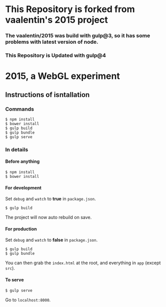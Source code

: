 # This Repository is forked from vaalentin's 2015 project
### The vaalentin/2015 was build with gulp@3, so it has some problems with latest version of node.
### This Repository is Updated with gulp@4
# 2015, a WebGL experiment

## Instructions of isntallation

### Commands

```
$ npm install
$ bower install
$ gulp build
$ gulp bundle
$ gulp serve
```

### In details

####  Before anything

```
$ npm install
$ bower install
```

#### For development

Set `debug` and `watch` to **true** in `package.json`.

```
$ gulp build
```

The project will now auto rebuild on save.

#### For production

Set `debug` and `watch` to **false** in `package.json`.

```
$ gulp build
$ gulp bundle
```

You can then grab the `index.html` at the root, and everything in `app` (except `src`).

#### To serve

```
$ gulp serve
```

Go to `localhost:8000`.
